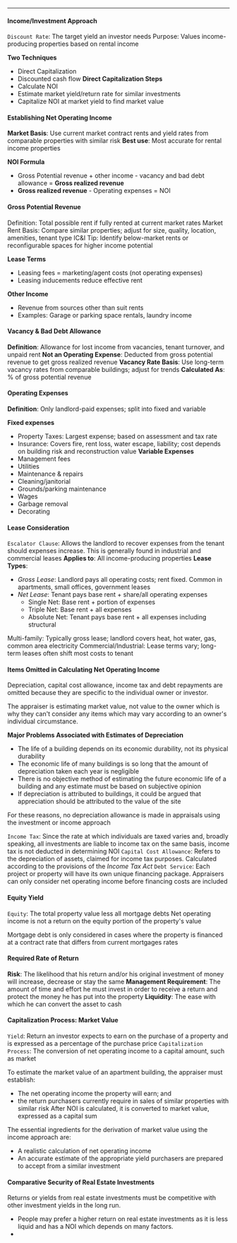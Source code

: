 ***
#### Income/Investment Approach
`Discount Rate`: The target yield an investor needs
Purpose: Values income-producing properties based on rental income

**Two Techniques**
* Direct Capitalization
* Discounted cash flow
**Direct Capitalization Steps**
* Calculate NOI
* Estimate market yield/return rate for similar investments
* Capitalize NOI at market yield to find market value

#### Establishing Net Operating Income
**Market Basis**: Use current market contract rents and yield rates from comparable properties with similar risk
**Best use**: Most accurate for rental income properties

**NOI Formula**
* Gross Potential revenue + other income - vacancy and bad debt allowance = **Gross realized revenue**
* **Gross realized revenue** - Operating expenses = NOI

#### Gross Potential Revenue
Definition: Total possible rent if fully rented at current market rates
Market Rent Basis: Compare similar properties; adjust for size, quality, location, amenities, tenant type
IC&I Tip: Identify below-market rents or reconfigurable spaces for higher income potential

**Lease Terms**
* Leasing fees = marketing/agent costs (not operating expenses)
* Leasing inducements reduce effective rent

**Other Income**
* Revenue from sources other than suit rents
* Examples: Garage or parking space rentals, laundry income

#### Vacancy & Bad Debt Allowance
**Definition**: Allowance for lost income from vacancies, tenant turnover, and unpaid rent
**Not an Operating Expense**: Deducted from gross potential revenue to get gross realized revenue
**Vacancy Rate Basis**: Use long-term vacancy rates from comparable buildings; adjust for trends
**Calculated As**: % of gross potential revenue

#### Operating Expenses
**Definition**: Only landlord-paid expenses; split into fixed and variable

**Fixed expenses**
* Property Taxes: Largest expense; based on assessment and tax rate
* Insurance: Covers fire, rent loss, water escape, liability; cost depends on building risk and reconstruction value
**Variable Expenses**
* Management fees
* Utilities
* Maintenance & repairs
* Cleaning/janitorial
* Grounds/parking maintenance
* Wages
* Garbage removal
* Decorating

#### Lease Consideration
`Escalator Clause`: Allows the landlord to recover expenses from the tenant should expenses increase. This is generally found in industrial and commercial leases
**Applies to**: All income-producing properties
**Lease Types**:
* *Gross Lease*: Landlord pays all operating costs; rent fixed. Common in apartments, small offices, government leases
* *Net Lease*: Tenant pays base rent + share/all operating expenses
	* Single Net: Base rent + portion of expenses
	* Triple Net: Base rent + all expenses
	* Absolute Net: Tenant pays base rent + all expenses including structural

Multi-family: Typically gross lease; landlord covers heat, hot water, gas, common area electricity
Commercial/Industrial: Lease terms vary; long-term leases often shift most costs to tenant

#### Items Omitted in Calculating Net Operating Income
Depreciation, capital cost allowance, income tax and debt repayments are omitted because they are specific to the individual owner or investor.

The appraiser is estimating market value, not value to the owner which is why they can't consider any items which may vary according to an owner's individual circumstance.

**Major Problems Associated with Estimates of Depreciation**
* The life of a building depends on its economic durability, not its physical durability
* The economic life of many buildings is so long that the amount of depreciation taken each year is negligible 
* There is no objective method of estimating the future economic life of a building and any estimate must be based on subjective opinion
* If depreciation is attributed to buildings, it could be argued that appreciation should be attributed to the value of the site

For these reasons, no depreciation allowance is made in appraisals using the investment or income approach

`Income Tax`: Since the rate at which individuals are taxed varies and, broadly speaking, all investments are liable to income tax on the same basis, income tax is not deducted in determining NOI
`Capital Cost Allowance`: Refers to the depreciation of assets, claimed for income tax purposes. Calculated according to the provisions of the *Income Tax Act*
`Debt Service`: Each project or property will have its own unique financing package. Appraisers can only consider net operating income before financing costs are included

#### Equity Yield
`Equity`: The total property value less all mortgage debts
Net operating income is not a return on the equity portion of the property's value

Mortgage debt is only considered in cases where the property is financed at a contract rate that differs from current mortgages rates

#### Required Rate of Return
**Risk**: The likelihood that his return and/or his original investment of money will increase, decrease or stay the same
**Management Requirement**: The amount of time and effort he must invest in order to receive a return and protect the money he has put into the property
**Liquidity**: The ease with which he can convert the asset to cash

#### Capitalization Process: Market Value
`Yield`: Return an investor expects to earn on the purchase of a property and is expressed as a percentage of the purchase price
`Capitalization Process`: The conversion of net operating income to a capital amount, such as market

To estimate the market value of an apartment building, the appraiser must establish:
* The net operating income the property will earn; and
* the return purchasers currently require in sales of similar properties with similar risk
After NOI is calculated, it is converted to market value, expressed as a capital sum

The essential ingredients for the derivation of market value using the income approach are:
* A realistic calculation of net operating income
* An accurate estimate of the appropriate yield purchasers are prepared to accept from a similar investment

#### Comparative Security of Real Estate Investments
Returns or yields from real estate investments must be competitive with other investment yields in the long run.
* People may prefer a higher return on real estate investments as it is less liquid and has a NOI which depends on many factors.
* 